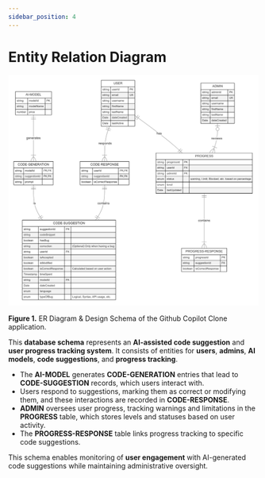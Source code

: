 ```yaml
---
sidebar_position: 4
---
```


# Entity Relation Diagram

![Copilot ERD](../../src/assets/images/copilot-erd.png)

**Figure 1.** ER Diagram & Design Schema of the Github Copilot Clone application.

This **database schema** represents an **AI-assisted code suggestion** and **user progress tracking system**. It consists of entities for **users**, **admins**, **AI models**, **code suggestions**, and **progress tracking**.

- The **AI-MODEL** generates **CODE-GENERATION** entries that lead to **CODE-SUGGESTION** records, which users interact with.
- Users respond to suggestions, marking them as correct or modifying them, and these interactions are recorded in **CODE-RESPONSE**.
- **ADMIN** oversees user progress, tracking warnings and limitations in the **PROGRESS** table, which stores levels and statuses based on user activity.
- The **PROGRESS-RESPONSE** table links progress tracking to specific code suggestions.

This schema enables monitoring of **user engagement** with AI-generated code suggestions while maintaining administrative oversight.
